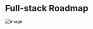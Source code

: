 # Full-stack Roadmap
![image](https://github.com/anisul-Islam/full-stack-roadmap/assets/28184926/ba04a6fa-2466-4530-9403-5c4fbb9871ee)

